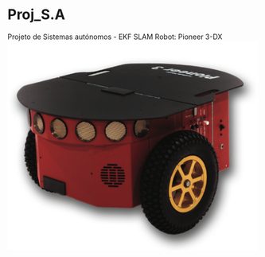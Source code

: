 # Proj_S.A
Projeto de Sistemas autónomos - EKF SLAM
Robot: Pioneer 3-DX
![alt text](https://github.com/pedroalopes3/Proj_S.A/blob/main/Pioneer_3-DX.jpg?raw=true)
